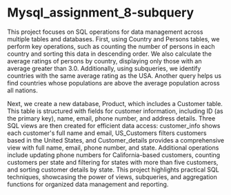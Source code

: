 # Mysql_assignment_8-subquery
This project focuses on SQL operations for data management across multiple tables and databases. First, using Country and Persons tables, we perform key operations, such as counting the number of persons in each country and sorting this data in descending order. We also calculate the average ratings of persons by country, displaying only those with an average greater than 3.0. Additionally, using subqueries, we identify countries with the same average rating as the USA. Another query helps us find countries whose populations are above the average population across all nations.

Next, we create a new database, Product, which includes a Customer table. This table is structured with fields for customer information, including ID (as the primary key), name, email, phone number, and address details. Three SQL views are then created for efficient data access: customer_info shows each customer's full name and email, US_Customers filters customers based in the United States, and Customer_details provides a comprehensive view with full name, email, phone number, and state. Additional operations include updating phone numbers for California-based customers, counting customers per state and filtering for states with more than five customers, and sorting customer details by state. This project highlights practical SQL techniques, showcasing the power of views, subqueries, and aggregation functions for organized data management and reporting.

